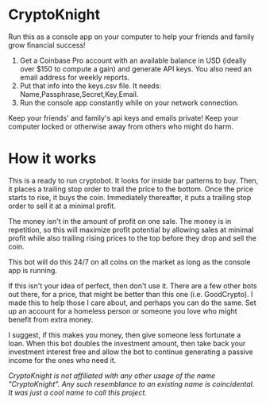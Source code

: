 # CryptoKnight
Run this as a console app on your computer to help your friends and family grow financial success!

1) Get a Coinbase Pro account with an available balance in USD (ideally over $150 to compute a gain) and generate API keys. You also need an email address for weekly reports.
2) Put that info into the keys.csv file. It needs: Name,Passphrase,Secret,Key,Email.
3) Run the console app constantly while on your network connection.

Keep your friends' and family's api keys and emails private! Keep your computer locked or otherwise away from others who might do harm.

# How it works
This is a ready to run cryptobot. It looks for inside bar patterns to buy. Then, it places a trailing stop order to trail the price to the bottom. Once the price starts to rise, it buys the coin. Immediately thereafter, it puts a trailing stop order to sell it at a minimal profit.

The money isn't in the amount of profit on one sale. The money is in repetition, so this will maximize profit potential by allowing sales at minimal profit while also trailing rising prices to the top before they drop and sell the coin.

This bot will do this 24/7 on all coins on the market as long as the console app is running.

If this isn't your idea of perfect, then don't use it. There are a few other bots out there, for a price, that might be better than this one (i.e. GoodCrypto). I made this to help those I care about, and perhaps you can do the same. Set up an account for a homeless person or someone you love who might benefit from extra money.

I suggest, if this makes you money, then give someone less fortunate a loan. When this bot doubles the investment amount, then take back your investment interest free and allow the bot to continue generating a passive income for the ones who need it.

*CryptoKnight is not affiliated with any other usage of the name "CryptoKnight". Any such resemblance to an existing name is coincidental. It was just a cool name to call this project.*
